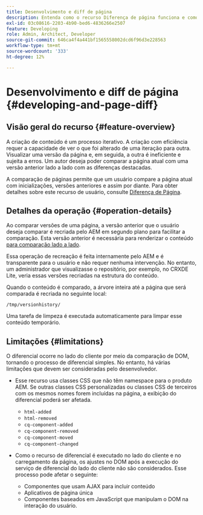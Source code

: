 ```yaml
---
title: Desenvolvimento e diff de página
description: Entenda como o recurso Diferença de página funciona e como ele pode afetar um desenvolvedor
exl-id: 03c08616-2203-4b90-bed6-4836266e2507
feature: Developing
role: Admin, Architect, Developer
source-git-commit: 646ca4f4a441bf1565558002dcd6f96d3e228563
workflow-type: tm+mt
source-wordcount: '333'
ht-degree: 12%

---
```


# Desenvolvimento e diff de página {#developing-and-page-diff}

## Visão geral do recurso {#feature-overview}

A criação de conteúdo é um processo iterativo. A criação com eficiência requer a capacidade de ver o que foi alterado de uma iteração para outra. Visualizar uma versão da página e, em seguida, a outra é ineficiente e sujeita a erros. Um autor deseja poder comparar a página atual com uma versão anterior lado a lado com as diferenças destacadas.

A comparação de páginas permite que um usuário compare a página atual com inicializações, versões anteriores e assim por diante. Para obter detalhes sobre este recurso de usuário, consulte [Diferença de Página](/help/sites-cloud/authoring/sites-console/page-diff.md).

## Detalhes da operação {#operation-details}

Ao comparar versões de uma página, a versão anterior que o usuário deseja comparar é recriada pelo AEM em segundo plano para facilitar a comparação. Esta versão anterior é necessária para renderizar o conteúdo [para comparação lado a lado](/help/sites-cloud/authoring/sites-console/page-diff.md).

Essa operação de recreação é feita internamente pelo AEM e é transparente para o usuário e não requer nenhuma intervenção. No entanto, um administrador que visualizasse o repositório, por exemplo, no CRXDE Lite, veria essas versões recriadas na estrutura do conteúdo.

Quando o conteúdo é comparado, a árvore inteira até a página que será comparada é recriada no seguinte local:

`/tmp/versionhistory/`

Uma tarefa de limpeza é executada automaticamente para limpar esse conteúdo temporário.

## Limitações {#limitations}

O diferencial ocorre no lado do cliente por meio da comparação de DOM, tornando o processo de diferencial simples. No entanto, há várias limitações que devem ser consideradas pelo desenvolvedor.

* Esse recurso usa classes CSS que não têm namespace para o produto AEM. Se outras classes CSS personalizadas ou classes CSS de terceiros com os mesmos nomes forem incluídas na página, a exibição do diferencial poderá ser afetada.

   * `html-added`
   * `html-removed`
   * `cq-component-added`
   * `cq-component-removed`
   * `cq-component-moved`
   * `cq-component-changed`

* Como o recurso de diferencial é executado no lado do cliente e no carregamento da página, os ajustes no DOM após a execução do serviço de diferencial do lado do cliente não são considerados. Esse processo pode afetar o seguinte:

   * Componentes que usam AJAX para incluir conteúdo
   * Aplicativos de página única
   * Componentes baseados em JavaScript que manipulam o DOM na interação do usuário.
